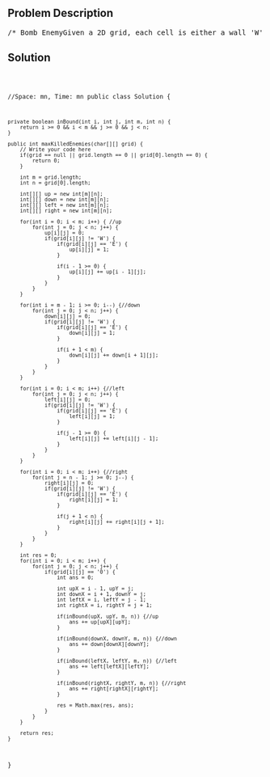 <!--
<style>
  body { font-family: Arial, sans-serif; }
  .container { max-width: 100%; margin: 0 auto; padding: 10px; }
  .comment-block { max-width: 30%; background-color: #f9f9f9; padding: 10px; border-left: 5px solid #ccc; overflow-wrap: break-word; white-space: pre-wrap; }
  .code-block { background-color: #f4f4f4; padding: 10px; border: 1px solid #ddd; overflow-wrap: break-word; white-space: pre-wrap; }
</style>
-->

<div class='container'>
<h2>Problem Description</h2>
<div class='comment-block'>
<pre>
/* Bomb EnemyGiven a 2D grid, each cell is either a wall 'W', an enemy 'E' or empty '0' (the number zero), returnthe maximum enemies you can kill using one bomb.The bomb kills all the enemies in the same row and column from the planted point until it hits thewall since the wall is too strong to be destroyed.You can only put the bomb at an empty cell.ExampleGiven a grid:0 E 0 0E 0 W E0 E 0 0return 3. (Placing a bomb at (1,1) kills 3 enemies)*/    /**     * @param grid Given a 2D grid, each cell is either 'W', 'E' or '0'     * @return an integer, the maximum enemies you can kill using one bomb     */</pre>
</div>

<h2>Solution</h2>
<div class='code-block'>
<pre><code class='language-java'>

//Space: mn, Time: mn
public class Solution {
    
    private boolean inBound(int i, int j, int m, int n) {
        return i >= 0 && i < m && j >= 0 && j < n;
    }

    public int maxKilledEnemies(char[][] grid) {
        // Write your code here
        if(grid == null || grid.length == 0 || grid[0].length == 0) {
            return 0;
        }
        
        int m = grid.length;
        int n = grid[0].length;
        
        int[][] up = new int[m][n];
        int[][] down = new int[m][n];
        int[][] left = new int[m][n];
        int[][] right = new int[m][n];
        
        for(int i = 0; i < m; i++) { //up
            for(int j = 0; j < n; j++) {
                up[i][j] = 0;
                if(grid[i][j] != 'W') {
                    if(grid[i][j] == 'E') {
                        up[i][j] = 1;
                    }
                    
                    if(i - 1 >= 0) {
                        up[i][j] += up[i - 1][j];
                    }
                }
            }
        }
        
        for(int i = m - 1; i >= 0; i--) {//down
            for(int j = 0; j < n; j++) {
                down[i][j] = 0;
                if(grid[i][j] != 'W') {
                    if(grid[i][j] == 'E') {
                        down[i][j] = 1;
                    }
                    
                    if(i + 1 < m) {
                        down[i][j] += down[i + 1][j];
                    }
                }
            }
        }
        
        for(int i = 0; i < m; i++) {//left
            for(int j = 0; j < n; j++) {
                left[i][j] = 0;
                if(grid[i][j] != 'W') {
                    if(grid[i][j] == 'E') {
                        left[i][j] = 1;
                    }
                    
                    if(j - 1 >= 0) {
                        left[i][j] += left[i][j - 1];
                    }
                }
            }
        }
        
        for(int i = 0; i < m; i++) {//right
            for(int j = n - 1; j >= 0; j--) {
                right[i][j] = 0;
                if(grid[i][j] != 'W') {
                    if(grid[i][j] == 'E') {
                        right[i][j] = 1;
                    }
                    
                    if(j + 1 < n) {
                        right[i][j] += right[i][j + 1];
                    }
                }
            }
        }
        
        int res = 0;
        for(int i = 0; i < m; i++) {
            for(int j = 0; j < n; j++) {
                if(grid[i][j] == '0') {
                    int ans = 0;
                    
                    int upX = i - 1, upY = j;
                    int downX = i + 1, downY = j;
                    int leftX = i, leftY = j - 1;
                    int rightX = i, rightY = j + 1;
                
                    if(inBound(upX, upY, m, n)) {//up
                        ans += up[upX][upY];
                    }
                
                    if(inBound(downX, downY, m, n)) {//down
                        ans += down[downX][downY];
                    }
                
                    if(inBound(leftX, leftY, m, n)) {//left
                        ans += left[leftX][leftY];
                    }
                
                    if(inBound(rightX, rightY, m, n)) {//right
                        ans += right[rightX][rightY];
                    }
                    
                    res = Math.max(res, ans);
                }
            }
        }
        
        return res;
    }
}</code></pre>
</div>
</div>
